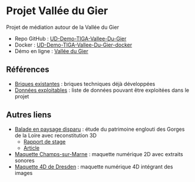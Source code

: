 # Projet Vallée du Gier

Projet de médiation autour de la Vallée du Gier

- Repo GitHub : [UD-Demo-TIGA-Vallee-Du-Gier](https://github.com/VCityTeam/UD-Demo-TIGA-Vallee-Du-Gier)
- Docker : [UD-Demo-TIGA-Vallee-Du-Gier-docker](https://github.com/VCityTeam/UD-Demo-TIGA-Vallee-Du-Gier-docker)
- Démo en ligne : [Vallée du Gier](https://demo.liris.cnrs.fr/vcity/valleedugier/)

## Références

- [Briques existantes](./briques_existantes.md) : briques techniques déjà développées
- [Données exploitables](./donnees_exploitables.md) : liste de données pouvant être exploitées dans le projet

## Autres liens

- [Balade en paysage disparu](https://storymaps.arcgis.com/stories/92ab6531970842eb81db152e0f59e9ba) : étude du patrimoine englouti des Gorges de la Loire avec reconstitution 3D
  - [Rapport de stage](https://imu.universite-lyon.fr/wp-content/uploads/2018/05/Rapport_StageM1_NIOGRET_Pierre.pdf)
  - [Article](https://link.springer.com/epdf/10.1007/s41651-020-00072-5?sharing_token=jYCpbpdyou3Dj9mWmUWg3ve4RwlQNchNByi7wbcMAY5TV67T8HSkPMjfMw7hiStsHu3NPA-r0J8Oa5PiFoyE_79uu0JxWMyYXPr4jWAKeuKAyFwUsWTf-2NX9nJhPJTZpy8vW76STyCrEbxtiPG4cGB7PF7O6wvOtCssrve5Qzw=)
- [Maquette Champs-sur-Marne](https://maquetteurbaine.lvmt.fr/la-maquette-numerique) : maquette numérique 2D avec extraits sonores
- [Maquette 4D de Dresden](https://4dbrowser.urbanhistory4d.org/explore/51.049329,13.738144?map=1911&from=1820-01-01&to=2012-11-15&undated=1&model=1930-01-01) : maquette numérique 4D intégrant des images
